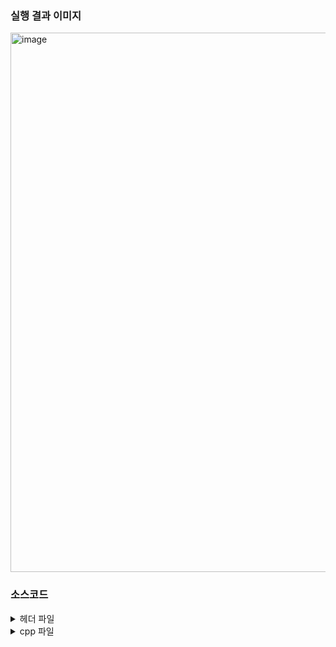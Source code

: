 
### 실행 결과 이미지 

<img width="863" alt="image" src="https://user-images.githubusercontent.com/138213248/284153357-fc37ac41-c595-46ae-9405-d536529b42c1.png">




### 소스코드
<details>
<summary>헤더 파일</summary>

<div markdown="1">

</div>
</details>


<details>
<summary>cpp 파일</summary>

<div markdown="1">

</div>
</details>
